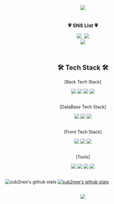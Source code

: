 <div align=center>
	<img src="https://capsule-render.vercel.app/api?type=Waving&color=gradient&customColorList=1&height=240&section=header&text=welcome&fontSize=70&desc=sub2nee's%20GitHub%20Profile&descSize=20&descAlign=71&descAlignY=55&fontAlignY=40&animation=fadeIn&fontColor=f7f5f5" />
</div>
<br>
<h3 align="center">💗 SNS List 💗</h3>
<p align="center">
    <a href="https://www.instagram.com/binzz._.s2/">
    <img src="https://img.shields.io/badge/Instagram-E4405F?style=flat-square&logo=Instagram&logoColor=white&link=https://www.instagram.com/hye_inisfree/" /></a>&nbsp
    <a href="mailto:cherish.sub2nee@gmail.com"><img
            src="https://img.shields.io/badge/Gmail-d14836?style=flat-square&logo=Gmail&logoColor=white&link=cherish.sub2nee@gmail.com" /></a>
           <br>
           <a href="https://hits.seeyoufarm.com"><img src="https://hits.seeyoufarm.com/api/count/incr/badge.svg?url=https%3A%2F%2Fgithub.com%2Fsub2nee&count_bg=%23FBBAA5&title_bg=%23ED7373&icon=youtubegaming.svg&icon_color=%23E7E7E7&title=hits&edge_flat=false"/></a>
</p>

<br>
<div align=center>
    <h2>🛠 Tech Stack 🛠</h2>
    <p> [Back Tech Stack]  </p>
</div>
<div align="center">
	<img src="https://img.shields.io/badge/Java-007396?style=flat&logo=Conda-Forge&logoColor=white" />
    <img src="https://img.shields.io/badge/javascript-F7DF1E?style=flat&logo=javascript&logoColor=black" />
    <img src="https://img.shields.io/badge/spring-6DB33F?style=flat&logo=spring&logoColor=white" />
    <img src="https://img.shields.io/badge/springboot-6DB33F?style=flat&logo=springboot&logoColor=white" />
</div>
<br>
<div align=center>    
    <p>[DataBase Tech Stack]</p>
</div>
<div align=center> 
<img src="https://img.shields.io/badge/MySQL-4479A1?style=flat&logo=MySQL&logoColor=white" />
<img src="https://img.shields.io/badge/MariaDB-003545?style=flat&logo=MariaDB&logoColor=white" />
<img src="https://img.shields.io/badge/Oracle%20SQL-F80000?style=flat&logo=Oracle&logoColor=white" />
</div>
<br>
<div align=center>    
    <p>[Front Tech Stack]</p>
</div>
<div align=center> 
    <img src="https://img.shields.io/badge/html5-E34F26?style=flat&logo=html5&logoColor=white" />
    <img src="https://img.shields.io/badge/css-1572B6?style=flat&logo=css3&logoColor=white" />
    <img src="https://img.shields.io/badge/Figma-F24E1E?style=flat&logo=Figma&logoColor=white" />
</div>
<br>
<div align=center>
	<p>[Tools] </p>
</div>
<div align=center>
	<img src="https://img.shields.io/badge/IntelliJ%20IDEA-000000?style=flat&logo=IntelliJ%20IDEA&logoColor=white" />
	<img src="https://img.shields.io/badge/Visual%20Studio%20Code-007ACC?style=flat&logo=VisualStudioCode&logoColor=white" />
    <img src="https://img.shields.io/badge/Eclipse%20IDE-2C2255?style=flat&logo=EclipseIDE&logoColor=white" />
	<img src="https://img.shields.io/badge/Docker-2496ED?style=flat-square&logo=Docker&logoColor=white" />
</div>
<br>

![sub2nee's github stats](https://github-readme-stats.vercel.app/api?username=sub2nee&show_icons=true&theme=gruvbox&bg_color=00000000)
[![sub2nee's github stats](https://github-readme-stats.vercel.app/api/top-langs/?username=sub2nee&show_icons=true&hide_border=true&title_color=ffbc79&icon_color=ffbc79&layout=compact&bg_color=00000000)](https://github.com/sub2nee)



<br>

<div align=center>
<img src="https://capsule-render.vercel.app/api?type=Waving&color=gradient&customColorList=1&height=130&section=footer">
</div>

	
